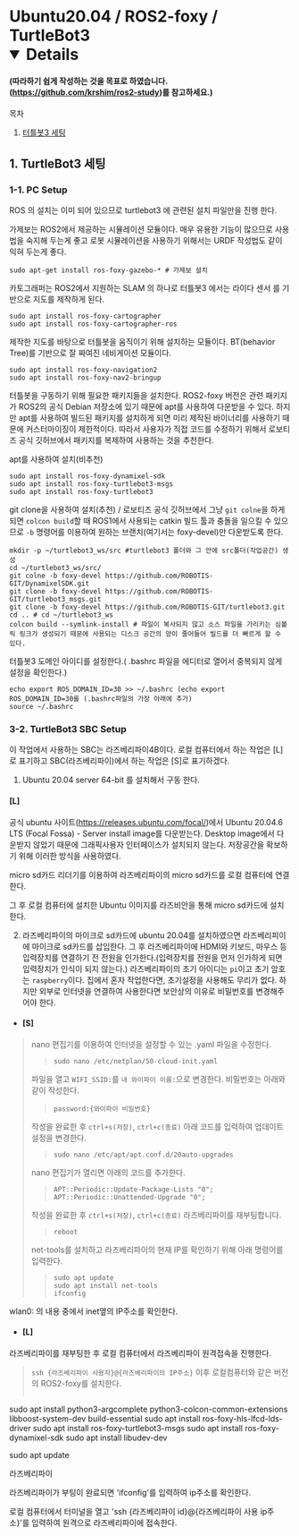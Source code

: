 # Ubuntu20.04 / ROS2-foxy / TurtleBot3 <details open="open">
#### (따라하기 쉽게 작성하는 것을 목표로 하였습니다. (https://github.com/krshim/ros2-study)를 참고하세요.)
<summary>목차</summary>
  <ol>
    <li><a href="#터틀봇3-세팅">터틀봇3 세팅</a></li>
  </ol>
</details>

<a id=터틀봇3-세팅></a>

## 1. TurtleBot3 세팅
### 1-1. PC Setup
ROS 의 설치는 이미 되어 있으므로 turtlebot3 에 관련된 설치 파일만을 진행 한다.

가제보는 ROS2에서 제공하는 시뮬레이션 모듈이다. 매우 유용한 기능이 많으므로 사용법을 숙지해 두는게 좋고 로봇 시뮬레이션을 사용하기 위해서는 URDF 작성법도 같이 익혀 두는게 좋다.
```
sudo apt-get install ros-foxy-gazebo-* # 가제보 설치
```

카토그래퍼는 ROS2에서 지원하는 SLAM 의 하나로 터틀봇3 에서는 라이다 센서 를 기반으로 지도를 제작하게 된다.
```
sudo apt install ros-foxy-cartographer
sudo apt install ros-foxy-cartographer-ros
```
제작한 지도를 바탕으로 터틀봇을 움직이기 위해 설치하는 모듈이다. BT(behavior Tree)를 기반으로 잘 짜여진 네비게이션 모듈이다.
```
sudo apt install ros-foxy-navigation2
sudo apt install ros-foxy-nav2-bringup
```
터틀봇을 구동하기 위해 필요한 패키지들을 설치한다. ROS2-foxy 버전은 관련 패키지가 ROS2의 공식 Debian 저장소에 있기 때문에 apt를 사용하여 다운받을 수 있다. 하지만 apt를 사용하여 빌드된 패키지를 설치하게 되면 미리 제작된 바이너리를 사용하기 때문에 커스터마이징이 제한적이다. 따라서 사용자가 직접 코드를 수정하기 위해서 로보티즈 공식 깃허브에서 패키지를 복제하여 사용하는 것을 추천한다.

apt를 사용하여 설치(비추천)
```
sudo apt install ros-foxy-dynamixel-sdk
sudo apt install ros-foxy-turtlebot3-msgs
sudo apt install ros-foxy-turtlebot3
```
git clone을 사용하여 설치(추천) / 로보티즈 공식 깃허브에서 그냥 `git colne`을 하게 되면 `colcon build`할 때 ROS1에서 사용되는 catkin 빌드 툴과 충돌을 일으킬 수 있으므로 `-b` 명령어를 이용하여 원하는 브랜치(여기서는 foxy-devel)만 다운받도록 한다.
```
mkdir -p ~/turtlebot3_ws/src #turtlebot3 폴더와 그 안에 src폴더(작업공간) 생성
cd ~/turtlebot3_ws/src/
git colne -b foxy-devel https://github.com/ROBOTIS-GIT/DynamixelSDK.git
git clone -b foxy-devel https://github.com/ROBOTIS-GIT/turtlebot3_msgs.git
git clone -b foxy-devel https://github.com/ROBOTIS-GIT/turtlebot3.git
cd .. # cd ~/turtlebot3_ws
colcon build --symlink-install # 파일이 복사되지 않고 소스 파일을 가리키는 심볼릭 링크가 생성되기 때문에 사용되는 디스크 공간의 양이 줄어들어 빌드를 더 빠르게 할 수 있다.
```

터틀봇3 도메인 아이디를 설정한다.( .bashrc 파일을 에디터로 열어서 중복되지 않게 설정을 확인한다.)
```
echo export ROS_DOMAIN_ID=30 >> ~/.bashrc (echo export ROS_DOMAIN_ID=30를 (.bashrc파일의 가장 아래에 추가)
source ~/.bashrc
```

### 3-2. TurtleBot3 SBC Setup

이 작업에서 사용하는 SBC는 라즈베리파이4B이다. 로컬 컴퓨터에서 하는 작업은 [L] 로 표기하고 SBC(라즈베리파이)에서 하는 작업은 [S]로 표기하겠다.

1. Ubuntu 20.04 server 64-bit 를 설치해서 구동 한다.
#### [L]
공식 ubuntu 사이트(https://releases.ubuntu.com/focal/)에서 Ubuntu 20.04.6 LTS (Focal Fossa) - Server install image를 다운받는다. Desktop image에서 다운받지 않았기 때문에 그래픽사용자 인터페이스가 설치되지 않는다. 저장공간을 확보하기 위해 이러한 방식을 사용하였다.

micro sd카드 리더기를 이용하여 라즈베리파이의 micro sd카드를 로컬 컴퓨터에 연결한다.

그 후 로컬 컴퓨터에 설치한 Ubuntu 이미지를 라즈비안을 통해 micro sd카드에 설치한다.

2. 라즈베리파이의 마이크로 sd카드에 ubuntu 20.04를 설치하였으면 라즈베리피이에 마이크로 sd카드를 삽입한다. 그 후 라즈베리파이에 HDMI와 키보드, 마우스 등 입력장치를 연결하기 전 전원을 인가한다.(입력장치를 전원을 먼저 인가하게 되면 입력장치가 인식이 되지 않는다.) 라즈베리파이의 초기 아이디는 `pi`이고 초기 암호는 `raspberry`이다.
집에서 혼자 작업한다면, 초기설정을 사용해도 무리가 없다. 하지만 외부로 인터넷을 연결하여 사용한다면 보안상의 이유로 비밀번호를 변경해주어야 한다.
+ #### [S]
>nano 편집기를 이용하여 인터넷을 설정할 수 있는 .yaml 파일을 수정한다.
>>```
>>sudo nano /etc/netplan/50-cloud-init.yaml
>>```
>파일을 열고 `WIFI_SSID:`를 `내 와이파이 이름:`으로 변경한다.
>비밀번호는 아래와 같이 작성한다.
>>```
>>password:{와이파이 비밀번호}
>>```
>작성을 완료한 후 `ctrl+s(저장)`, `ctrl+c(종료)`
>아래 코드를 입력하여 업데이트 설정을 변경한다.
>>```
>>sudo nano /etc/apt/apt.conf.d/20auto-upgrades
>>```
>nano 편집기가 열리면 아래의 코드를 추가한다.
>>```
>>APT::Periodic::Update-Package-Lists "0";
>>APT::Periodic::Unattended-Upgrade "0";
>>```
>작성을 완료한 후 `ctrl+s(저장)`, `ctrl+c(종료)`
>라즈베리파이를 재부팅합니다.
>>```
>>reboot
>>```
>net-tools를 설치하고 라즈베리파이의 현재 IP를 확인하기 위해 아래 명령어를 입력한다.
>>```
>>sudo apt update
>>sudo apt install net-tools
>>ifconfig
>>```
wlan0: 의 내용 중에서 inet옆의 IP주소를 확인한다.
+ #### [L]
라즈베리파이를 재부팅한 후 로컬 컴퓨터에서 라즈베리파이 원격접속을 진행한다.
>`ssh {라즈베리파이 사용자}@{라즈베리파이의 IP주소}`
> 이후 로컬컴퓨터와 같은 버전의 ROS2-foxy를 설치한다.
> ```
sudo apt install python3-argcomplete python3-colcon-common-extensions libboost-system-dev build-essential
sudo apt install ros-foxy-hls-lfcd-lds-driver
sudo apt install ros-foxy-turtlebot3-msgs
sudo apt install ros-foxy-dynamixel-sdk
sudo apt install libudev-dev





sudo apt update



라즈베리파이



라즈베리파이가 부팅이 완료되면 'ifconfig'를 입력하여  ip주소를 확인한다.



로컬 컴퓨터에서 터미널을 열고 'ssh {라즈베리파이 id}@{라즈베리파이 사용 ip주소}'를 입력하여 원격으로 라즈베리파이에 접속한다.

